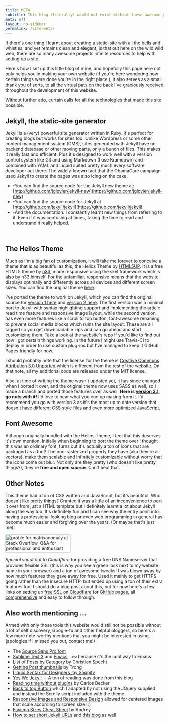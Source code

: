 ```yaml
---
title: META
subtitle: This blog (literally) would not exist without these awesome projects.
meta: off
layout: no-sidebar
permalink: /site-meta/
---
```


If there's one thing I learnt about creating a static-site with all the bells and whistles, and yet remains clean and elegant, is that out here on the wild wild web, there are so many awesome projects infinite resources to help with setting up a site.

Here's how I set up this little blog of mine, and hopefully this page here not only helps you in making your own website (if you're here wondering how certain things were done you're in the right place.), it also serves as a small thank you of sorts, to all the virtual pats on the back I've graciously received throughout the development of this website. 

Without further ado, curtain calls for all the technologies that made this site possible. 
<br />

## Jekyll, the static-site generator

Jekyll is a (very) powerful site generator written in Ruby. It's perfect for creating blogs but works for sites too. Unlike Wordpress or some other content management system (CMS), sites generated with Jekyll have no backend database or other moving parts, only a bunch of files. This makes it really fast and efficient. Plus it's designed to work well with a version control system like Git and using Markdown (I use Kramdown) and combined with YAML and Liquid suited pretty much every software developer out there. The widely-known fact that the ObamaCare campaign used Jekyll to create the pages was also icing on the cake.

- -You can find the source code for the Jekyll new theme at: [http://github.com/jglovier/jekyll-new](https://github.com/jglovier/jekyll-new)
- -You can find the source code for Jekyll at [http://github.com/jekyll/jekyll](https://github.com/jekyll/jekyll)
- -And the documentation. I constantly learnt new things from referring to it. Even if it was confusing at times, taking the time to read and understand it really helped. 
<br />

## The Helios Theme

Much as I'm a big fan of customization, it will take me forever to conceive a theme that is as beautiful as this, the Helios Theme by [HTML5UP](http://HTML5UP.net). It is a free HTML5 theme by [n33](http://n33.co), made responsive using the skel framework which is also by n33 himself. For the unfamiliar, responsive means that the website displays optimally and differently across all devices and different screen sizes. You can find the original theme [here](http://html5up.net/helios). 

I've ported the theme to work on Jekyll, which you can find the original source for [version 1 here](https://github.com/leewc/leewc.github.io/archive/Helios-for-Jekyll-v1.zip) and [version 2 here](https://github.com/leewc/leewc.github.io/archive/Helios-for-Jekyll-v2.zip). The first version was a minimal port to Jekyll with syntax highlighting support and implementing the article read time feature and responsive image layout, while the second version has even more features like a scroll to top button, font-awesome renaming to prevent social media blocks which ruins the site layout. These are all tagged so you get downloadable zips and can go ahead and start customizing them. Take a look at the website's [repo](https://github.com/leewc/leewc.github.io) if you'd like to find out how I got certain things working. In the future I might use Travis-CI to deploy in order to use custom plug-ins but I've managed to keep it GitHub Pages friendly for now.

I should probably note that the license for the theme is [Creative Commons Attribution 3.0 Unported](http://creativecommons.org/licenses/by/3.0/) which is different from the rest of the website. On that note, all my additional code are released under the MIT license.

Also, at time of writing the theme wasn't updated yet, it has since changed when I ported it over, and the original theme now uses SASS as well, so I made a branch and ported those features over as well. **Here is [version 3.1](https://github.com/leewc/leewc.github.io/archive/Helios-for-Jekyll-v3.1-lee.zip), go nuts with it!** I'd love to hear what you end up making from it. I'd recommend you go with version 3 as it's the most up to date version that doesn't have different CSS style files and even more optimized JavaScript.
<br />

## Font Awesome

Although originally bundled with the Helios Theme, I feel that this deserves it's own mention. Initially when beginning to port the theme over I thought this was an ordinary font, turns out it's actually a ton of icons that are packaged as a font! The non-rasterized property they have (aka they're all vectors), make them scalable and infinitely customizable without worry that the icons come out blur. Not only are they pretty (who doesn't like pretty things?), they're **free and open source**. Can't beat that.
<br />

## Other Notes

This theme had a ton of CSS written and JavaScript, but it's beautiful. Who doesn't like pretty things? Granted it was a little of an inconvenience to port it over from just a HTML template but I definitely learnt a lot about Jekyll along the way too. It's definitely fun and I can see why the entry point into having a professional looking blog or even web programming in general has become much easier and forgiving over the years. (Or maybe that's just me).

<a href="http://stackoverflow.com/users/4512948/matrixanomaly" markdown="0">
<img class="totem" src="http://stackoverflow.com/users/flair/4512948.png" width="208" height="58" alt="profile for matrixanomaly at Stack Overflow, Q&amp;A for professional and enthusiast programmers" title="Look Ma I haz StackOverflow Rep from helping others with Jekyll too!">
</a>
<br />

*Special shout out to Cloudflare* for providing a free DNS Nameserver that provides flexible SSL (this is why you see a  green lock next to my website name in your browser) and a ton of awesome tweaks! I was blown away by how much features they gave away for free. Used it mainly to get HTTPS going rather than the insecure HTTP, but ended up using a ton of their extra features too! I should do a blog post about this, but for now here's a few links on setting up [free SSL](https://sheharyar.me/blog/free-ssl-for-github-pages-with-custom-domains/) on [Cloudflare](https://support.cloudflare.com/hc/en-us/articles/201720164-Sign-up-planning-guide) for [GitHub pages](https://me.net.nz/blog/github-pages-secure-with-cloudflare/), all [comprehensive](https://www.benburwell.com/posts/configuring-cloudflare-universal-ssl/) and easy to follow through.

## Also worth mentioning ...

Armed with only those tools this website would still not be possible without a lot of self discovery, Google-fu and other helpful bloggers, so here's a few more note-worthy mentions that you might be interested in using. (apologies if I missed you out, contact me!)

- The [Source Sans Pro font](https://www.google.com/fonts/specimen/Source+Sans+Pro)
- [Sublime Text 3](https://www.sublimetext.com/) and [Emacs](http://www.gnu.org/software/emacs/), `-nw` because it's the cool way to Emacs.
- [List of Posts by Category](http://christianspecht.de/2014/10/25/separate-pages-per-tag-category-with-jekyll-without-plugins/) by Christian Specht
- [Getting Post thumbnails](https://truongtx.me/2013/01/05/thumbnail-post-list-for-jekyll-bootstrap/) by Trong
- [Liquid Syntax for Designers, by Shopify](https://github.com/Shopify/liquid/wiki/Liquid-for-Designers)
- [Yes We Jekyll](http://yeswejekyll.com/) -- A ton of reading was done from this blog
- [Reading time without plugins](http://carlosbecker.com/posts/jekyll-reading-time-without-plugins/) by Carlos Becker
- [Back to top Button](http://www.jqueryscript.net/other/Minimal-Back-To-Top-Functionality-with-jQuery-CSS3.html) which I adapted by not using the JQuery supplied and instead the Scrolly script included with the theme
- [Responsive Images and Responsive Design](http://webdesignerwall.com/tutorials/5-useful-css-tricks-for-responsive-design) allowed for centered images that scale according to screen size! :)
- [Favicon Sizes Cheat Sheet](https://github.com/audreyr/favicon-cheat-sheet) by Audrey
- [How to set short Jekyll URLs](http://joshualande.com/short-urls-jekyll/) and [this blog](https://davidtuite.com/posts/how-to-manage-permalinks-in-jekyll) as well
